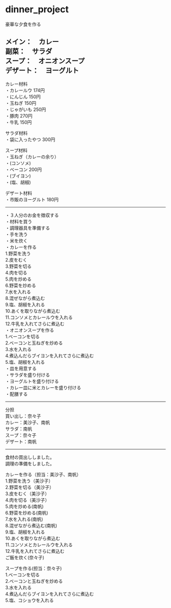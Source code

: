 # dinner_project
豪華な夕食を作る

メイン：　カレー  
副菜：　サラダ  
スープ：　オニオンスープ  
デザート：　ヨーグルト  
---
カレー材料  
・カレールウ 174円  
・にんじん 150円  
・玉ねぎ 150円  
・じゃがいも 250円  
・豚肉 270円  
・牛乳 150円  

サラダ材料  
・袋に入ったやつ 300円  

スープ材料  
・玉ねぎ（カレーの余り）  
・(コンソメ)  
・ベーコン 200円  
・(ブイヨン)  
・(塩、胡椒)  

デザート材料  
・市販のヨーグルト 180円 

---
・３人分のお金を徴収する  
・材料を買う  
・調理器具を準備する  
・手を洗う  
・米を炊く  
・カレーを作る  
  1.野菜を洗う  
  2.皮をむく  
  3.野菜を切る  
  4.肉を切る  
  5.肉を炒める  
  6.野菜を炒める  
  7.水を入れる  
  8.混ぜながら煮込む  
  9.塩、胡椒を入れる  
  10.あくを取りながら煮込む  
  11.コンソメとカレールウを入れる  
  12.牛乳を入れてさらに煮込む  
・オニオンスープを作る  
  1.ベーコンを切る  
  2.ベーコンと玉ねぎを炒める  
  3.水を入れる  
  4.煮込んだらブイヨンを入れてさらに煮込む  
  5.塩、胡椒を入れる  
・皿を用意する  
・サラダを盛り付ける  
・ヨーグルトを盛り付ける  
・カレー皿に米とカレーを盛り付ける  
・配膳する  

---
分担  
買い出し：奈々子  
カレー：美沙子、南帆  
サラダ：南帆  
スープ：奈々子  
デザート：南帆  

---
食材の買出ししました。  
調理の準備をしました。  

カレーを作る（担当：美沙子、南帆）  
1.野菜を洗う（美沙子）  
2.野菜を切る（美沙子）  
3.皮をむく（美沙子）  
4.肉を切る（美沙子）  
5.肉を炒める(南帆)  
6.野菜を炒める(南帆)  
7.水を入れる(南帆)  
8.混ぜながら煮込む(南帆)  
9.塩、胡椒を入れる  
10.あくを取りながら煮込む  
11.コンソメとカレールウを入れる  
12.牛乳を入れてさらに煮込む  
ご飯を炊く(奈々子)  

スープを作る(担当：奈々子)  
1.ベーコンを切る  
2.ベーコンと玉ねぎを炒める  
3.水を入れる  
4.煮込んだらブイヨンを入れてさらに煮込む  
5.塩、コショウを入れる  